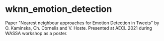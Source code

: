 # wknn_emotion_detection
Paper "Nearest neighbour approaches for Emotion Detection in Tweets" by O. Kaminska, Ch. Cornelis and V. Hoste. Presented at AECL 2021 during WASSA workshop as a poster.

